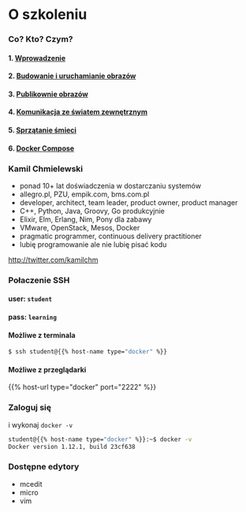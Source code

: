 # O szkoleniu

### Co? Kto? Czym?

#### 1. [Wprowadzenie](/Introduction.md)
#### 2. [Budowanie i uruchamianie obrazów](/Budowanie_i_uruchamianie_obrazów.md)
#### 3. [Publikownie obrazów](/Publikowanie_obrazow.md)
#### 4. [Komunikacja ze światem zewnętrznym](/Komunikacja_ze_swiatem_zewnetrznym.md)
#### 5. [Sprzątanie śmieci](/Sprzatanie_smieci.md)
#### 6. [Docker Compose](/Docker_Compose.md)

### Kamil Chmielewski

* ponad 10+ lat doświadczenia w dostarczaniu systemów
* allegro.pl, PZU, empik.com, bms.com.pl
* developer, architect, team leader, product owner, product manager
* C++, Python, Java, Groovy, Go produkcyjnie
* Elixir, Elm, Erlang, Nim, Pony dla zabawy
* VMware, OpenStack, Mesos, Docker
* pragmatic programmer, continuous delivery practitioner
* lubię programowanie ale nie lubię pisać kodu

http://twitter.com/kamilchm

### Połaczenie SSH

#### user: `student`

#### pass: `learning`

#### Możliwe z terminala

```bash
$ ssh student@{{% host-name type="docker" %}}
```

#### Możliwe z przeglądarki

{{% host-url type="docker" port="2222" %}}

### Zaloguj się

i wykonaj `docker -v`

```bash
student@{{% host-name type="docker" %}}:~$ docker -v
Docker version 1.12.1, build 23cf638
```

### Dostępne edytory

* mcedit
* micro
* vim
